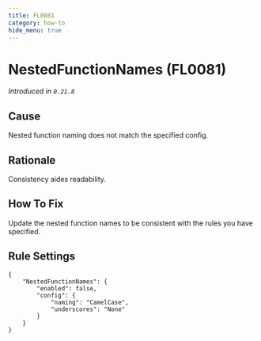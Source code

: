 ```yaml
---
title: FL0081
category: how-to
hide_menu: true
---
```


# NestedFunctionNames (FL0081)

*Introduced in `0.21.8`*

## Cause

Nested function naming does not match the specified config.

## Rationale

Consistency aides readability.

## How To Fix

Update the nested function names to be consistent with the rules you have specified.

## Rule Settings

    {
        "NestedFunctionNames": {
            "enabled": false,
            "config": {
                "naming": "CamelCase",
                "underscores": "None"
            }
        }
    }